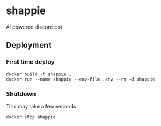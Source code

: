 # shappie
AI powered discord bot


## Deployment

### First time deploy
```shell
docker build -t shappie .
docker run --name shappie --env-file .env --rm -d shappie
```

### Shutdown
This may take a few seconds
```shell
docker stop shappie
```
